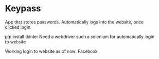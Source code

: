 # Keypass
App that stores passwords. Automatically logs into the website, once clicked login.


pip install tkinter
Need a webdriver such a selenium for automatically login to website

Working login to website as of now: Facebook
